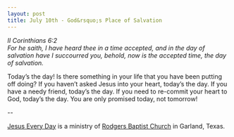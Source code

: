```yaml
---
layout: post
title: July 10th - God&rsquo;s Place of Salvation
---
```


_II Corinthians 6:2  
For he saith, I have heard thee in a time accepted, and in the day
of salvation have I succourred you, behold, now is the accepted time,
the day of salvation._

Today&rsquo;s the day! Is there something in your life that you
have been putting off doing? If you haven&rsquo;t asked Jesus into
your heart, today&rsquo;s the day. If you have a needy friend,
today&rsquo;s the day. If you need to re-commit your heart to God,
today&rsquo;s the day. You are only promised today, not tomorrow!

 --

<a href=http://jesuseveryday.net>Jesus Every Day</a> is a ministry of <a href=http://rodgersbaptist.net>Rodgers Baptist Church</a> in Garland, Texas.
